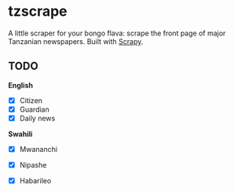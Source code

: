 # tzscrape

A little scraper for your bongo flava: scrape the front page of major Tanzanian newspapers. Built with [Scrapy](http://scrapy.org/).

## TODO

**English**
- [x] Citizen
- [x] Guardian
- [x] Daily news

**Swahili**
- [x] Mwananchi
- [x] Nipashe
- [x] Habarileo

